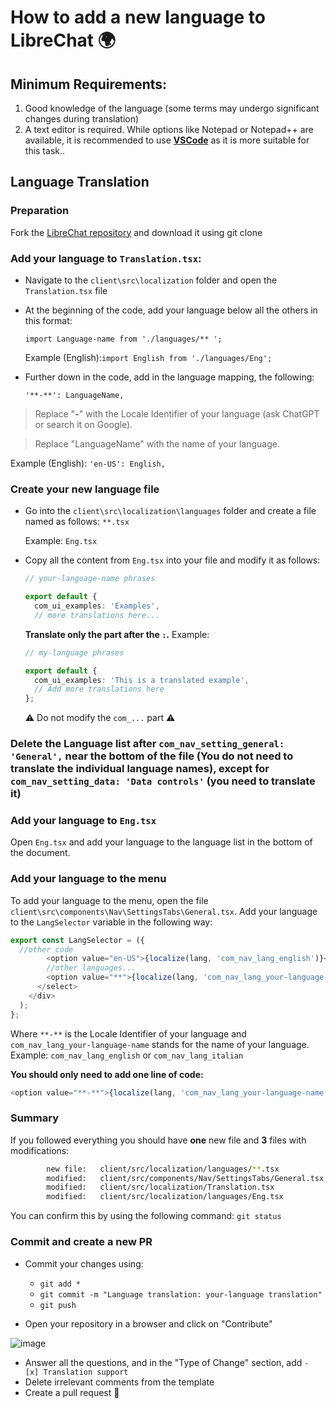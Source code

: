 # How to add a new language to LibreChat 🌍

## Minimum Requirements:

1. Good knowledge of the language (some terms may undergo significant changes during translation)
2. A text editor is required. While options like Notepad or Notepad++ are available, it is recommended to use **[VSCode](https://code.visualstudio.com/download)** as it is more suitable for this task..

## Language Translation

### Preparation
Fork the [LibreChat repository](https://github.com/danny-avila/LibreChat) and download it using git clone 

### Add your language to `Translation.tsx`:
- Navigate to the `client\src\localization` folder and open the `Translation.tsx` file

- At the beginning of the code, add your language below all the others in this format:

  `import Language-name from './languages/** ';`

  Example (English):`import English from './languages/Eng';`

- Further down in the code, add in the language mapping, the following:

  `'**-**': LanguageName,` 

> Replace "**-**" with the Locale Identifier of your language (ask ChatGPT or search it on Google). 

> Replace "LanguageName" with the name of your language. 

Example (English): `'en-US': English,`

### Create your new language file
- Go into the `client\src\localization\languages` folder and create a file named as follows: `**.tsx`

  Example: `Eng.tsx`

- Copy all the content from `Eng.tsx` into your file and modify it as follows:

  ```typescript
  // your-language-name phrases

  export default {
    com_ui_examples: 'Examples',
    // more translations here...
  ```

  __Translate only the part after the `:`.__ 
  Example:

  ```typescript
  // my-language phrases

  export default {
    com_ui_examples: 'This is a translated example',
    // Add more translations here
  };
  ```

  ⚠️ Do not modify the `com_...` part ⚠️

### Delete the Language list after `com_nav_setting_general: 'General',` near the bottom of the file (You do not need to translate the individual language names), except for `com_nav_setting_data: 'Data controls'` (you need to translate it)


### Add your language to `Eng.tsx`
Open `Eng.tsx` and add your language to the language list in the bottom of the document.

### Add your language to the menu
To add your language to the menu, open the file `client\src\components\Nav\SettingsTabs\General.tsx`. 
Add your language to the `LangSelector` variable in the following way:

```typescript
export const LangSelector = ({
  //other code
        <option value="en-US">{localize(lang, 'com_nav_lang_english')}</option>
        //other languages...
        <option value="**">{localize(lang, 'com_nav_lang_your-language-name')}</option>
      </select>
    </div>
  );
};
```

Where `**-**` is the Locale Identifier of your language and `com_nav_lang_your-language-name` stands for the name of your language. 
Example: `com_nav_lang_english` or `com_nav_lang_italian`

**You should only need to add one line of code:**
```typescript
<option value="**-**">{localize(lang, 'com_nav_lang_your-language-name')}</option>
```

### Summary
If you followed everything you should have __one__ new file and __3__ files with modifications:

```bash
        new file:   client/src/localization/languages/**.tsx            <-----new language
        modified:   client/src/components/Nav/SettingsTabs/General.tsx
        modified:   client/src/localization/Translation.tsx
        modified:   client/src/localization/languages/Eng.tsx
```

You can confirm this by using the following command: `git status`

### Commit and create a new PR
- Commit your changes using:
    - `git add *` 
    - `git commit -m "Language translation: your-language translation"`
    - `git push`

- Open your repository in a browser and click on "Contribute"

![image](https://github.com/Berry-13/LibreChat/assets/81851188/ab91cf4b-1830-4419-9d0c-68fcb2fd5f5e)

- Answer all the questions, and in the "Type of Change" section, add `- [x] Translation support`
- Delete irrelevant comments from the template
- Create a pull request 🎉

